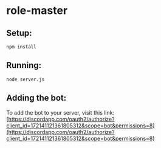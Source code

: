 # role-master

## Setup:
`npm install`

## Running:
`node server.js`

## Adding the bot:
To add the bot to your server, visit this link:
[https://discordapp.com/oauth2/authorize?client_id=172141121361805312&scope=bot&permissions=8](https://discordapp.com/oauth2/authorize?client_id=172141121361805312&scope=bot&permissions=8)
